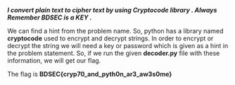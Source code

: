 ***I convert plain text to cipher text by using Cryptocode library . Always Remember BDSEC is a KEY .***

We can find a hint from the problem name. So, python has a library named **cryptocode** used to encrypt and decrypt strings. In order to encrypt or decrypt the string we will need a key or password which is given as a hint in the problem statement. So, if we run the given **decoder.py** file with these information, we will get our flag.

The flag is **BDSEC{cryp70_and_pyth0n_ar3_aw3s0me}**